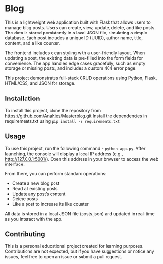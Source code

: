 # Blog

This is a lightweight web application built with Flask that allows users to manage blog posts. Users can create, view, update, delete, and like posts. The data is stored persistently in a local JSON file, simulating a simple database. Each post includes a unique ID (UUID), author name, title, content, and a like counter.

The frontend includes clean styling with a user-friendly layout. When updating a post, the existing data is pre-filled into the form fields for convenience. The app handles edge cases gracefully, such as empty storage or missing posts, and includes a custom 404 error page.

This project demonstrates full-stack CRUD operations using Python, Flask, HTML/CSS, and JSON for storage.

## Installation

To install this project, clone the repository from https://github.com/AnaKies/Masterblog.git
Install the dependencies in requirements.txt using `pip install -r requirements.txt`

## Usage

To use this project, run the following command - `python app.py`.
After launching, the console will display a local IP address (e.g., http://127.0.0.1:5001/). Open this address in your browser to access the web interface.

From there, you can perform standard operations:
- Create a new blog post 
- Read all existing posts 
- Update any post’s content 
- Delete posts 
- Like a post to increase its like counter

All data is stored in a local JSON file (posts.json) and updated in real-time as you interact with the app.

## Contributing

This is a personal educational project created for learning purposes.  
Contributions are not expected, but if you have suggestions or notice any issues, feel free to open an issue or submit a pull request.
